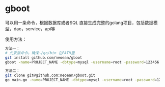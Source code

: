 # gboot

可以用一条命令，根据数据库或者SQL 直接生成完整的golang项目，包括数据模型，dao，service，api等

使用方法：
``` sh
方法一：
# 先安装命令，确保~/go/bin 在PATH里
git install github.com/neoean/gboot
gboot -name=PROJECT_NAME -dbtype=mysql -username=root -password=123456 -host=127.0.0.1:3306 -dbName=test

方法二：
git clone git@github.com:neoean/gboot.git
go main.go -name=PROJECT_NAME -dbtype=mysql -username=root -password=123456 -host=127.0.0.1:3306 -dbName=test
```